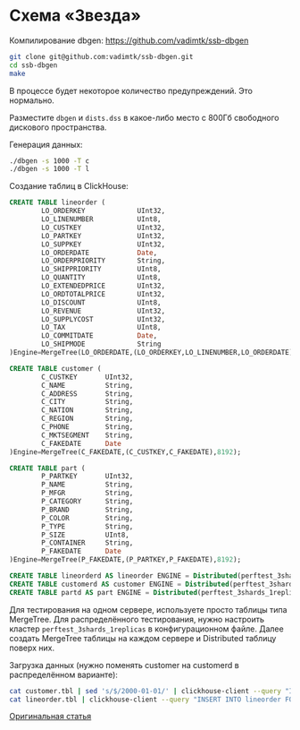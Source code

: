 # Схема «Звезда»

Компилирование dbgen: <https://github.com/vadimtk/ssb-dbgen>

```bash
git clone git@github.com:vadimtk/ssb-dbgen.git
cd ssb-dbgen
make
```

В процессе будет некоторое количество предупреждений. Это нормально.

Разместите `dbgen` и `dists.dss` в какое-либо место с 800Гб свободного дискового пространства.

Генерация данных:

```bash
./dbgen -s 1000 -T c
./dbgen -s 1000 -T l
```

Создание таблиц в ClickHouse:

``` sql
CREATE TABLE lineorder (
        LO_ORDERKEY             UInt32,
        LO_LINENUMBER           UInt8,
        LO_CUSTKEY              UInt32,
        LO_PARTKEY              UInt32,
        LO_SUPPKEY              UInt32,
        LO_ORDERDATE            Date,
        LO_ORDERPRIORITY        String,
        LO_SHIPPRIORITY         UInt8,
        LO_QUANTITY             UInt8,
        LO_EXTENDEDPRICE        UInt32,
        LO_ORDTOTALPRICE        UInt32,
        LO_DISCOUNT             UInt8,
        LO_REVENUE              UInt32,
        LO_SUPPLYCOST           UInt32,
        LO_TAX                  UInt8,
        LO_COMMITDATE           Date,
        LO_SHIPMODE             String
)Engine=MergeTree(LO_ORDERDATE,(LO_ORDERKEY,LO_LINENUMBER,LO_ORDERDATE),8192);

CREATE TABLE customer (
        C_CUSTKEY       UInt32,
        C_NAME          String,
        C_ADDRESS       String,
        C_CITY          String,
        C_NATION        String,
        C_REGION        String,
        C_PHONE         String,
        C_MKTSEGMENT    String,
        C_FAKEDATE      Date
)Engine=MergeTree(C_FAKEDATE,(C_CUSTKEY,C_FAKEDATE),8192);

CREATE TABLE part (
        P_PARTKEY       UInt32,
        P_NAME          String,
        P_MFGR          String,
        P_CATEGORY      String,
        P_BRAND         String,
        P_COLOR         String,
        P_TYPE          String,
        P_SIZE          UInt8,
        P_CONTAINER     String,
        P_FAKEDATE      Date
)Engine=MergeTree(P_FAKEDATE,(P_PARTKEY,P_FAKEDATE),8192);

CREATE TABLE lineorderd AS lineorder ENGINE = Distributed(perftest_3shards_1replicas, default, lineorder, rand());
CREATE TABLE customerd AS customer ENGINE = Distributed(perftest_3shards_1replicas, default, customer, rand());
CREATE TABLE partd AS part ENGINE = Distributed(perftest_3shards_1replicas, default, part, rand());
```

Для тестирования на одном сервере, используете просто таблицы типа MergeTree.
Для распределённого тестирования, нужно настроить кластер `perftest_3shards_1replicas` в конфигурационном файле.
Далее создать MergeTree таблицы на каждом сервере и Distributed таблицу поверх них.

Загрузка данных (нужно поменять customer на customerd в распределённом варианте):

```bash
cat customer.tbl | sed 's/$/2000-01-01/' | clickhouse-client --query "INSERT INTO customer FORMAT CSV"
cat lineorder.tbl | clickhouse-client --query "INSERT INTO lineorder FORMAT CSV"
```

[Оригинальная статья](https://clickhouse.yandex/docs/ru/getting_started/example_datasets/star_schema/) <!--hide-->
